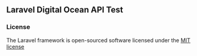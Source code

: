 ## Laravel Digital Ocean API Test



### License

The Laravel framework is open-sourced software licensed under the [MIT license](http://opensource.org/licenses/MIT)
